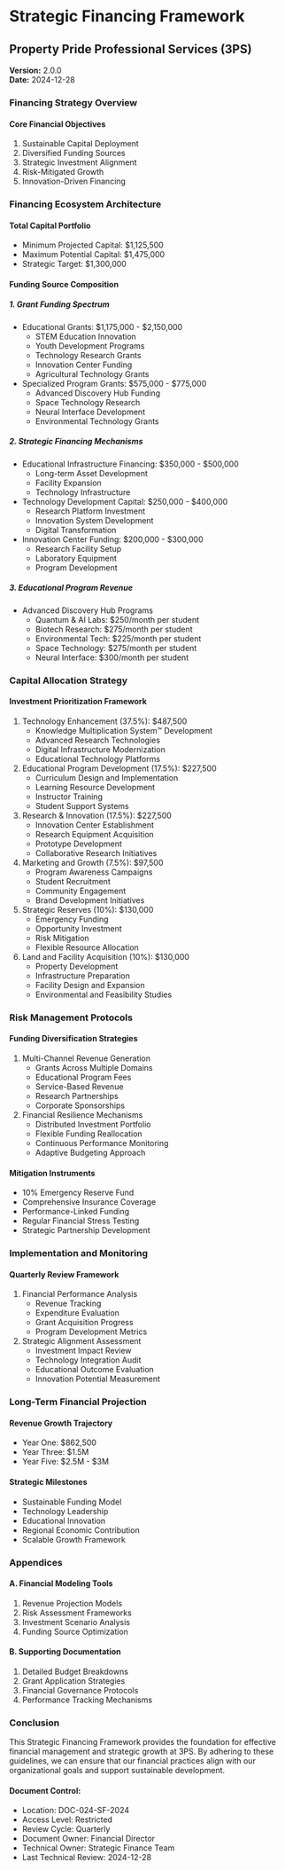 # Strategic Financing Framework
## Property Pride Professional Services (3PS)
**Version:** 2.0.0  
**Date:** 2024-12-28  

### Financing Strategy Overview

#### Core Financial Objectives
1. Sustainable Capital Deployment
2. Diversified Funding Sources
3. Strategic Investment Alignment
4. Risk-Mitigated Growth
5. Innovation-Driven Financing

### Financing Ecosystem Architecture

#### Total Capital Portfolio
- Minimum Projected Capital: $1,125,500
- Maximum Potential Capital: $1,475,000
- Strategic Target: $1,300,000

#### Funding Source Composition

##### 1. Grant Funding Spectrum
- Educational Grants: $1,175,000 - $2,150,000
  - STEM Education Innovation
  - Youth Development Programs
  - Technology Research Grants
  - Innovation Center Funding
  - Agricultural Technology Grants
- Specialized Program Grants: $575,000 - $775,000
  - Advanced Discovery Hub Funding
  - Space Technology Research
  - Neural Interface Development
  - Environmental Technology Grants

##### 2. Strategic Financing Mechanisms
- Educational Infrastructure Financing: $350,000 - $500,000
  - Long-term Asset Development
  - Facility Expansion
  - Technology Infrastructure
- Technology Development Capital: $250,000 - $400,000
  - Research Platform Investment
  - Innovation System Development
  - Digital Transformation
- Innovation Center Funding: $200,000 - $300,000
  - Research Facility Setup
  - Laboratory Equipment
  - Program Development

##### 3. Educational Program Revenue
- Advanced Discovery Hub Programs
  - Quantum & AI Labs: $250/month per student
  - Biotech Research: $275/month per student
  - Environmental Tech: $225/month per student
  - Space Technology: $275/month per student
  - Neural Interface: $300/month per student

### Capital Allocation Strategy

#### Investment Prioritization Framework
1. Technology Enhancement (37.5%): $487,500
   - Knowledge Multiplication System™ Development
   - Advanced Research Technologies
   - Digital Infrastructure Modernization
   - Educational Technology Platforms
2. Educational Program Development (17.5%): $227,500
   - Curriculum Design and Implementation
   - Learning Resource Development
   - Instructor Training
   - Student Support Systems
3. Research & Innovation (17.5%): $227,500
   - Innovation Center Establishment
   - Research Equipment Acquisition
   - Prototype Development
   - Collaborative Research Initiatives
4. Marketing and Growth (7.5%): $97,500
   - Program Awareness Campaigns
   - Student Recruitment
   - Community Engagement
   - Brand Development Initiatives
5. Strategic Reserves (10%): $130,000
   - Emergency Funding
   - Opportunity Investment
   - Risk Mitigation
   - Flexible Resource Allocation
6. Land and Facility Acquisition (10%): $130,000
   - Property Development
   - Infrastructure Preparation
   - Facility Design and Expansion
   - Environmental and Feasibility Studies

### Risk Management Protocols

#### Funding Diversification Strategies
1. Multi-Channel Revenue Generation
   - Grants Across Multiple Domains
   - Educational Program Fees
   - Service-Based Revenue
   - Research Partnerships
   - Corporate Sponsorships
2. Financial Resilience Mechanisms
   - Distributed Investment Portfolio
   - Flexible Funding Reallocation
   - Continuous Performance Monitoring
   - Adaptive Budgeting Approach

#### Mitigation Instruments
- 10% Emergency Reserve Fund
- Comprehensive Insurance Coverage
- Performance-Linked Funding
- Regular Financial Stress Testing
- Strategic Partnership Development

### Implementation and Monitoring

#### Quarterly Review Framework
1. Financial Performance Analysis
   - Revenue Tracking
   - Expenditure Evaluation
   - Grant Acquisition Progress
   - Program Development Metrics
2. Strategic Alignment Assessment
   - Investment Impact Review
   - Technology Integration Audit
   - Educational Outcome Evaluation
   - Innovation Potential Measurement

### Long-Term Financial Projection

#### Revenue Growth Trajectory
- Year One: $862,500
- Year Three: $1.5M
- Year Five: $2.5M - $3M

#### Strategic Milestones
- Sustainable Funding Model
- Technology Leadership
- Educational Innovation
- Regional Economic Contribution
- Scalable Growth Framework

### Appendices

#### A. Financial Modeling Tools
1. Revenue Projection Models
2. Risk Assessment Frameworks
3. Investment Scenario Analysis
4. Funding Source Optimization

#### B. Supporting Documentation
1. Detailed Budget Breakdowns
2. Grant Application Strategies
3. Financial Governance Protocols
4. Performance Tracking Mechanisms

### Conclusion
This Strategic Financing Framework provides the foundation for effective financial management and strategic growth at 3PS. By adhering to these guidelines, we can ensure that our financial practices align with our organizational goals and support sustainable development.

#### Document Control:
- Location: DOC-024-SF-2024
- Access Level: Restricted
- Review Cycle: Quarterly
- Document Owner: Financial Director
- Technical Owner: Strategic Finance Team
- Last Technical Review: 2024-12-28
